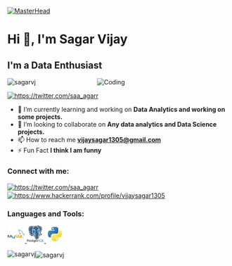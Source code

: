 [![MasterHead](https://res.cloudinary.com/practicaldev/image/fetch/s--D-e-SdGc--/c_imagga_scale,f_auto,fl_progressive,h_420,q_66,w_1000/https://dev-to-uploads.s3.amazonaws.com/uploads/articles/legnuefb30fdf1owkh98.gif)](https://your-profile-link-here)

# Hi 👋, I'm Sagar Vijay

## I'm a Data Enthusiast

<img align="right" alt="Coding" width="300" src="https://user-images.githubusercontent.com/74038190/238353480-219bcc70-f5dc-466b-9a60-29653d8e8433.gif">

<p align="left">
    <img src="https://komarev.com/ghpvc/?username=sagarvj&label=Profile%20views&color=0e75b6&style=flat" alt="sagarvj" />
</p>

<p align="left">
    <a href="https://twitter.com/saa_agarr" target="_blank">
        <img src="https://twitter.com/saa_agarr?logo=twitter&style=for-the-badge" alt="https://twitter.com/saa_agarr" />
    </a>
</p>

- 🔭 I’m currently learning and working on **Data Analytics and working on some projects.**
- 👯 I’m looking to collaborate on **Any data analytics and Data Science projects.**
- 📫 How to reach me **vijaysagar1305@gmail.com**
- ⚡️ Fun Fact **I think I am funny**

### Connect with me:
<p align="left">
    <a href="https://twitter.com/saa_agarr" target="blank">
        <img align="center" src="https://raw.githubusercontent.com/rahuldkjain/github-profile-readme-generator/master/src/images/icons/Social/twitter.svg" alt="https://twitter.com/saa_agarr" height="30" width="40" />
    </a>
    <a href="https://www.hackerrank.com/profile/vijaysagar1305" target="blank">
        <img align="center" src="https://raw.githubusercontent.com/rahuldkjain/github-profile-readme-generator/master/src/images/icons/Social/hackerrank.svg" alt="https://www.hackerrank.com/profile/vijaysagar1305" height="30" width="40" />
    </a>
</p>

### Languages and Tools:
<p align="left">
    <a href="https://www.mysql.com/" target="_blank" rel="noreferrer">
        <img src="https://raw.githubusercontent.com/devicons/devicon/master/icons/mysql/mysql-original-wordmark.svg" alt="mysql" width="40" height="40"/>
    </a>
    <a href="https://www.postgresql.org" target="_blank" rel="noreferrer">
        <img src="https://raw.githubusercontent.com/devicons/devicon/master/icons/postgresql/postgresql-original-wordmark.svg" alt="postgresql" width="40" height="40"/>
    </a>
    <a href="https://www.python.org" target="_blank" rel="noreferrer">
        <img src="https://raw.githubusercontent.com/devicons/devicon/master/icons/python/python-original.svg" alt="python" width="40" height="40"/>
    </a>
</p>

<img align="left" src="https://github-readme-stats.vercel.app/api/top-langs?username=sagarvj&show_icons=true&locale=en&layout=compact" alt="sagarvj" />

<img align="center" src="https://github-readme-stats.vercel.app/api?username=sagarvj&show_icons=true&locale=en" alt="sagarvj" />
